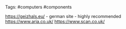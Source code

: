 Tags: #computers #components

https://geizhals.eu/ - german site - highly recommended
https://www.aria.co.uk/
https://www.scan.co.uk/

